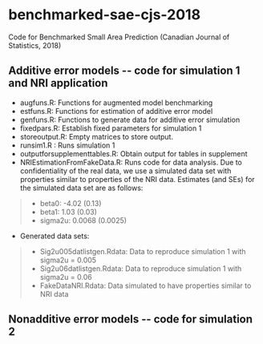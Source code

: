 # benchmarked-sae-cjs-2018
Code for Benchmarked Small Area Prediction (Canadian Journal of Statistics, 2018)
## Additive error models -- code for simulation 1 and NRI application

* augfuns.R: Functions for augmented model benchmarking 
* estfuns.R: Functions for estimation of additive error model
* genfuns.R: Functions to generate data for additive error simulation
* fixedpars.R: Establish fixed parameters for simulation 1
* storeoutput.R: Empty matrices to store output. 
* runsim1.R : Runs simulation 1
* outputforsupplementtables.R: Obtain output for tables in supplement
* NRIEstimationFromFakeData.R: Runs code for data analysis. Due to confidentiality of the real data, we use a simulated data set with properties similar to properties of the NRI data. Estimates (and SEs) for the simulated data set are as follows:
> - beta0: -4.02 (0.13)
> - beta1: 1.03 (0.03)
> - sigma2u: 0.0068 (0.0025)
* Generated data sets:
> - Sig2u005datlistgen.Rdata: Data to reproduce simulation 1 with sigma2u = 0.005
> - Sig2u06datlistgen.Rdata: Data to reproduce simulation 1 with sigma2u = 0.06
> - FakeDataNRI.Rdata: Data simulated to have properties similar to NRI data

## Nonadditive error models -- code for simulation 2
